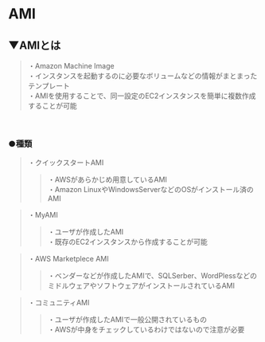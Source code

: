 # AMI

## ▼AMIとは
>・Amazon Machine Image<br>
>・インスタンスを起動するのに必要なボリュームなどの情報がまとまったテンプレート<br>
>・AMIを使用することで、同一設定のEC2インスタンスを簡単に複数作成することが可能<br>
<br>

### ●種類
>・クイックスタートAMI<br>
>>・AWSがあらかじめ用意しているAMI<br>
>>・Amazon LinuxやWindowsServerなどのOSがインストール済のAMI<br>

>・MyAMI<br>
>>・ユーザが作成したAMI<br>
>>・既存のEC2インスタンスから作成することが可能<br>

>・AWS Marketplece AMI<br>
>>・ベンダーなどが作成したAMIで、SQLSerber、WordPlessなどのミドルウェアやソフトウェアがインストールされているAMI<br>

>・コミュニティAMI<br>
>>・ユーザが作成したAMIで一般公開されているもの<br>
>>・AWSが中身をチェックしているわけではないので注意が必要<br>
<br>
